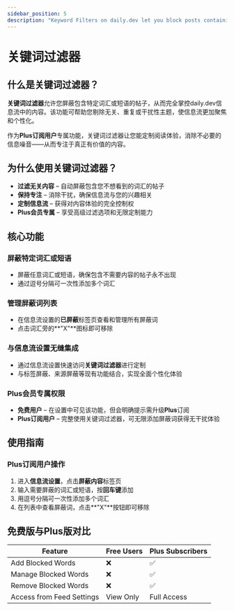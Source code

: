 ```yaml
---
sidebar_position: 5
description: "Keyword Filters on daily.dev let you block posts containing specific words or phrases for a cleaner, more focused feed. Available exclusively for Plus subscribers, this feature helps you eliminate distractions and customize your content experience."
---
```


# 关键词过滤器

## 什么是关键词过滤器？

**关键词过滤器**允许您屏蔽包含特定词汇或短语的帖子，从而完全掌控daily.dev信息流中的内容。该功能可帮助您剔除无关、重复或干扰性主题，使信息流更加聚焦和个性化。

作为**Plus订阅用户**专属功能，关键词过滤器让您能定制阅读体验，消除不必要的信息噪音——从而专注于真正有价值的内容。

## 为什么使用关键词过滤器？

- **过滤无关内容** – 自动屏蔽包含您不想看到的词汇的帖子  
- **保持专注** – 消除干扰，确保信息流与您的兴趣相关  
- **定制信息流** – 获得对内容体验的完全控制权  
- **Plus会员专属** – 享受高级过滤选项和无限定制能力

## 核心功能

### 屏蔽特定词汇或短语

- 屏蔽任意词汇或短语，确保包含不需要内容的帖子永不出现  
- 通过逗号分隔可一次性添加多个词汇

### 管理屏蔽词列表

- 在信息流设置的**已屏蔽**标签页查看和管理所有屏蔽词  
- 点击词汇旁的**"X"**图标即可移除

### 与信息流设置无缝集成

- 通过信息流设置快速访问**关键词过滤器**进行定制  
- 与标签屏蔽、来源屏蔽等现有功能结合，实现全面个性化体验

### Plus会员专属权限

- **免费用户** – 在设置中可见该功能，但会明确提示需升级**Plus**订阅  
- **Plus订阅用户** – 完整使用关键词过滤器，可无限添加屏蔽词获得无干扰体验

## 使用指南

### Plus订阅用户操作

1. 进入**信息流设置**，点击**屏蔽内容**标签页  
2. 输入需要屏蔽的词汇或短语，按**回车键**添加  
3. 用逗号分隔可一次性添加多个词汇  
4. 在列表中查看屏蔽词，点击**"X"**按钮即可移除

## 免费版与Plus版对比

| Feature                  | Free Users        | Plus Subscribers |
|--------------------------|-------------------|------------------|
| Add Blocked Words        | ❌                | ✅               |
| Manage Blocked Words     | ❌                | ✅               |
| Remove Blocked Words     | ❌                | ✅               |
| Access from Feed Settings| View Only         | Full Access      |